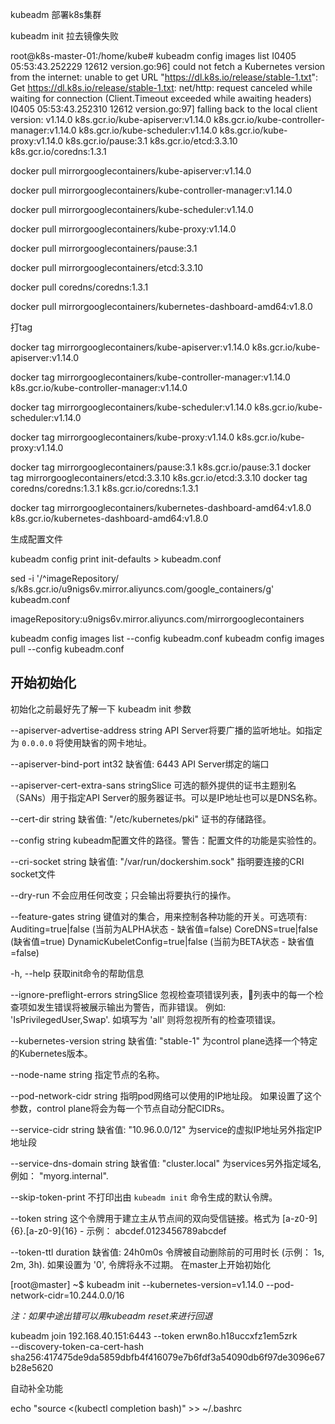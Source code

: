 kubeadm 部署k8s集群

kubeadm init 拉去镜像失败

root@k8s-master-01:/home/kube# kubeadm config images list
I0405 05:53:43.252229   12612 version.go:96] could not fetch a Kubernetes version from the internet: unable to get URL "https://dl.k8s.io/release/stable-1.txt": Get https://dl.k8s.io/release/stable-1.txt: net/http: request canceled while waiting for connection (Client.Timeout exceeded while awaiting headers)
I0405 05:53:43.252310   12612 version.go:97] falling back to the local client version: v1.14.0
k8s.gcr.io/kube-apiserver:v1.14.0
k8s.gcr.io/kube-controller-manager:v1.14.0
k8s.gcr.io/kube-scheduler:v1.14.0
k8s.gcr.io/kube-proxy:v1.14.0
k8s.gcr.io/pause:3.1
k8s.gcr.io/etcd:3.3.10
k8s.gcr.io/coredns:1.3.1

docker pull mirrorgooglecontainers/kube-apiserver:v1.14.0

docker pull mirrorgooglecontainers/kube-controller-manager:v1.14.0

docker pull mirrorgooglecontainers/kube-scheduler:v1.14.0

docker pull mirrorgooglecontainers/kube-proxy:v1.14.0

docker pull mirrorgooglecontainers/pause:3.1

docker pull mirrorgooglecontainers/etcd:3.3.10

docker pull coredns/coredns:1.3.1

docker pull mirrorgooglecontainers/kubernetes-dashboard-amd64:v1.8.0

打tag

docker tag mirrorgooglecontainers/kube-apiserver:v1.14.0 k8s.gcr.io/kube-apiserver:v1.14.0

docker tag mirrorgooglecontainers/kube-controller-manager:v1.14.0 k8s.gcr.io/kube-controller-manager:v1.14.0

docker tag mirrorgooglecontainers/kube-scheduler:v1.14.0 k8s.gcr.io/kube-scheduler:v1.14.0

docker tag mirrorgooglecontainers/kube-proxy:v1.14.0  k8s.gcr.io/kube-proxy:v1.14.0

docker tag mirrorgooglecontainers/pause:3.1 k8s.gcr.io/pause:3.1
docker tag mirrorgooglecontainers/etcd:3.3.10 k8s.gcr.io/etcd:3.3.10
docker tag coredns/coredns:1.3.1 k8s.gcr.io/coredns:1.3.1

docker tag  mirrorgooglecontainers/kubernetes-dashboard-amd64:v1.8.0 k8s.gcr.io/kubernetes-dashboard-amd64:v1.8.0

生成配置文件

kubeadm config print init-defaults > kubeadm.conf

sed -i '/^imageRepository/ s/k8s\.gcr\.io/u9nigs6v\.mirror\.aliyuncs\.com\/google_containers/g' kubeadm.conf

imageRepository:u9nigs6v.mirror.aliyuncs.com/mirrorgooglecontainers

kubeadm config images list --config kubeadm.conf
kubeadm config images pull --config kubeadm.conf



## 开始初始化

初始化之前最好先了解一下 kubeadm init 参数


--apiserver-advertise-address string
API Server将要广播的监听地址。如指定为 `0.0.0.0` 将使用缺省的网卡地址。

--apiserver-bind-port int32     缺省值: 6443
API Server绑定的端口

--apiserver-cert-extra-sans stringSlice
可选的额外提供的证书主题别名（SANs）用于指定API Server的服务器证书。可以是IP地址也可以是DNS名称。

--cert-dir string     缺省值: "/etc/kubernetes/pki"
证书的存储路径。

--config string
kubeadm配置文件的路径。警告：配置文件的功能是实验性的。

--cri-socket string     缺省值: "/var/run/dockershim.sock"
指明要连接的CRI socket文件

--dry-run
不会应用任何改变；只会输出将要执行的操作。

--feature-gates string
键值对的集合，用来控制各种功能的开关。可选项有:
Auditing=true|false (当前为ALPHA状态 - 缺省值=false)
CoreDNS=true|false (缺省值=true)
DynamicKubeletConfig=true|false (当前为BETA状态 - 缺省值=false)

-h, --help
获取init命令的帮助信息

--ignore-preflight-errors stringSlice
忽视检查项错误列表，列表中的每一个检查项如发生错误将被展示输出为警告，而非错误。 例如: 'IsPrivilegedUser,Swap'. 如填写为 'all' 则将忽视所有的检查项错误。

--kubernetes-version string     缺省值: "stable-1"
为control plane选择一个特定的Kubernetes版本。

--node-name string
指定节点的名称。

--pod-network-cidr string
指明pod网络可以使用的IP地址段。 如果设置了这个参数，control plane将会为每一个节点自动分配CIDRs。

--service-cidr string     缺省值: "10.96.0.0/12"
为service的虚拟IP地址另外指定IP地址段

--service-dns-domain string     缺省值: "cluster.local"
为services另外指定域名, 例如： "myorg.internal".

--skip-token-print
不打印出由 `kubeadm init` 命令生成的默认令牌。

--token string
这个令牌用于建立主从节点间的双向受信链接。格式为 [a-z0-9]{6}\.[a-z0-9]{16} - 示例： abcdef.0123456789abcdef

--token-ttl duration     缺省值: 24h0m0s
令牌被自动删除前的可用时长 (示例： 1s, 2m, 3h). 如果设置为 '0', 令牌将永不过期。
在master上开始初始化

[root@master] ~$ kubeadm init --kubernetes-version=v1.14.0 --pod-network-cidr=10.244.0.0/16

*注：如果中途出错可以用kubeadm reset来进行回退*

kubeadm join 192.168.40.151:6443 --token erwn8o.h18uccxfz1em5zrk \
    --discovery-token-ca-cert-hash sha256:417475de9da5859dbfb4f416079e7b6fdf3a54090db6f97de3096e67b28e5620

自动补全功能

echo "source <(kubectl completion bash)" >> ~/.bashrc



